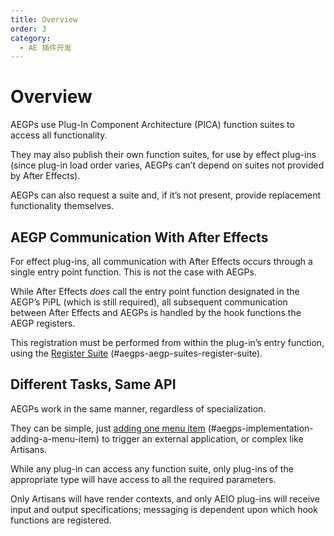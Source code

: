 ```yaml
---
title: Overview
order: 3
category:
  - AE 插件开发
---
```


# Overview

AEGPs use Plug-In Component Architecture (PICA) function suites to access all functionality.

They may also publish their own function suites, for use by effect plug-ins (since plug-in load order varies, AEGPs can’t depend on suites not provided by After Effects).

AEGPs can also request a suite and, if it’s not present, provide replacement functionality themselves.

## AEGP Communication With After Effects

For effect plug-ins, all communication with After Effects occurs through a single entry point function. This is not the case with AEGPs.

While After Effects _does_ call the entry point function designated in the AEGP’s PiPL (which is still required), all subsequent communication between After Effects and AEGPs is handled by the hook functions the AEGP registers.

This registration must be performed from within the plug-in’s entry function, using the [Register Suite](aegp-suites.html) (#aegps-aegp-suites-register-suite).

## Different Tasks, Same API

AEGPs work in the same manner, regardless of specialization.

They can be simple, just [adding one menu item](implementation.html) (#aegps-implementation-adding-a-menu-item) to trigger an external application, or complex like Artisans.

While any plug-in can access any function suite, only plug-ins of the appropriate type will have access to all the required parameters.

Only Artisans will have render contexts, and only AEIO plug-ins will receive input and output specifications; messaging is dependent upon which hook functions are registered.

